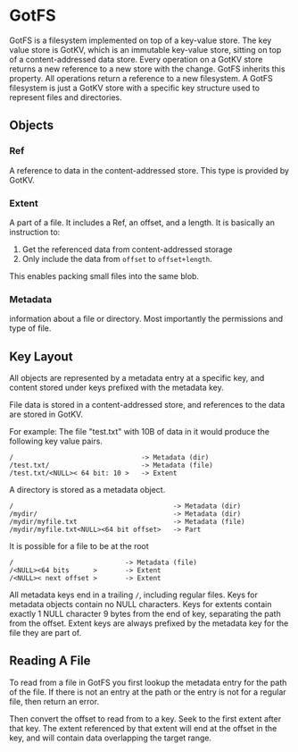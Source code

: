 # GotFS

GotFS is a filesystem implemented on top of a key-value store.
The key value store is GotKV, which is an immutable key-value store, sitting on top of a content-addressed data store.
Every operation on a GotKV store returns a new reference to a new store with the change.
GotFS inherits this property.
All operations return a reference to a new filesystem.
A GotFS filesystem is just a GotKV store with a specific key structure used to represent files and directories.

## Objects
### Ref
A reference to data in the content-addressed store.
This type is provided by GotKV.

### Extent
A part of a file.  It includes a Ref, an offset, and a length.  It is basically an instruction to:

1. Get the referenced data from content-addressed storage
2. Only include the data from `offset` to `offset+length`.

This enables packing small files into the same blob.

### Metadata
information about a file or directory.
Most importantly the permissions and type of file.

## Key Layout 
All objects are represented by a metadata entry at a specific key, and content stored under keys
prefixed with the metadata key.

File data is stored in a content-addressed store, and references to the data are stored in GotKV.

For example: The file "test.txt" with 10B of data in it would produce the following key value pairs.
```
/                                -> Metadata (dir)
/test.txt/                       -> Metadata (file)
/test.txt/<NULL>< 64 bit: 10 >   -> Extent
```

A directory is stored as a metadata object.
```
/                                        -> Metadata (dir)
/mydir/                                  -> Metadata (dir)
/mydir/myfile.txt                        -> Metadata (file)
/mydir/myfile.txt<NULL><64 bit offset>   -> Part
```

It is possible for a file to be at the root
```
/                            -> Metadata (file)
/<NULL><64 bits      >       -> Extent
/<NULL>< next offset >       -> Extent
```

All metadata keys end in a trailing `/`, including regular files.
Keys for metadata objects contain no NULL characters.
Keys for extents contain exactly 1 NULL character 9 bytes from the end of key, separating the path from the offset.
Extent keys are always prefixed by the metadata key for the file they are part of.

## Reading A File
To read from a file in GotFS you first lookup the metadata entry for the path of the file.
If there is not an entry at the path or the entry is not for a regular file, then return an error.

Then convert the offset to read from to a key.
Seek to the first extent after that key.
The extent referenced by that extent will end at the offset in the key, and will contain data overlapping the target range.

